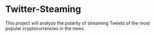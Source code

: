# Twitter-Steaming
This project will analyze the polarity of streaming Tweets of the most popular cryptocurrencies in the news.
